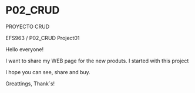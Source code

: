 # P02_CRUD
PROYECTO CRUD

EFS963
/
P02_CRUD
Project01

Hello everyone!

I want to share my WEB page for the new produts. I started with this project

I hope you can see, share and buy.

Greattings, Thank´s!
